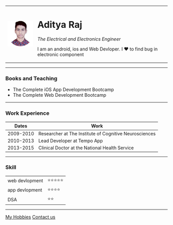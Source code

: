 <html>
<head>
	<meta charset="utf-8">
	<meta http-equiv="X-UA-Compatible" content="IE=edge">
	<title>Aditya-bio</title>
	<link rel="stylesheet" href="">
</head>
<body>
	<table cellspacing="20">
		<tr>
		<td>
			<img src="11zon_cropped.png" width="110px">
		</td>
		<td>
			<h1>Aditya Raj</h1>
			<p><em>The Electrical and Electronics Engineer</em></p>
			<p>I am an android, ios and Web Devloper. I ❤️ to find bug in electronic component</p>
		</td>
	</tr>
	</table>
	<hr>
	<h3>Books and Teaching</h3>
	<ul>
	  	<li>The Complete iOS App Development Bootcamp</li>
      <li>The Complete Web Development Bootcamp</li>
	</ul>
	<hr>
	<h3>Work Experience</h3>
	<table cellspacing="10">
		<thead>
			<tr>
				<th>Dates</th>
				<th>Work</th>
			</tr>
		</thead>
			<tbody>
				<tr>
					<td>2009-2010</td>
					<td>Researcher at The Institute of Cognitive Neurosciences</td>
				</tr>
				<tr>
      	  <td>2010-2013</td>
      	  <td>Lead Developer at Tempo App</td>
      	</tr>
      	<tr>
      	  <td>2013-2015</td>
      	  <td>Clinical Doctor at the National Health Service</td>
      	</tr>
			</tbody>
	</table>
	<hr>
	<h3>Skill</h3>
	<table>
		<tr>
			<td>web devlopment</td>
			<td>⭐⭐⭐⭐⭐</td>
		</tr>
		<tr>
			<td>app devlopment</td>
			<td>⭐⭐⭐⭐</td>
		</tr>
		<tr>
			<td>DSA</td>
			<td>⭐⭐</td>
		</tr>
	</table>
	<hr>
	<a href="hobby.html">My Hobbies</a>
	<a href="contect me.html">Contact us</a>
</body>
</html>

